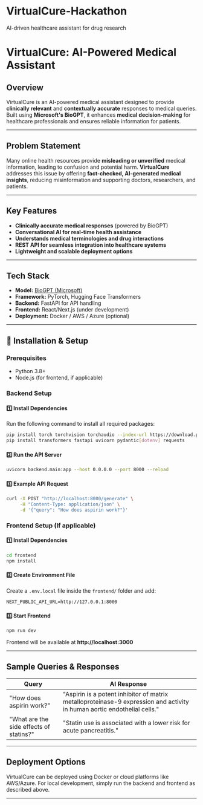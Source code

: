 # VirtualCure-Hackathon
AI-driven healthcare assistant for drug research

# VirtualCure: AI-Powered Medical Assistant

## Overview
VirtualCure is an AI-powered medical assistant designed to provide **clinically relevant** and **contextually accurate** responses to medical queries. Built using **Microsoft's BioGPT**, it enhances **medical decision-making** for healthcare professionals and ensures reliable information for patients.

---

## Problem Statement
Many online health resources provide **misleading or unverified** medical information, leading to confusion and potential harm. **VirtualCure** addresses this issue by offering **fact-checked, AI-generated medical insights**, reducing misinformation and supporting doctors, researchers, and patients.

---

## Key Features
- **Clinically accurate medical responses** (powered by BioGPT)
- **Conversational AI for real-time health assistance**
- **Understands medical terminologies and drug interactions**
- **REST API for seamless integration into healthcare systems**
- **Lightweight and scalable deployment options**

---

## Tech Stack
- **Model:** [BioGPT (Microsoft)](https://huggingface.co/microsoft/BioGPT)
- **Framework:** PyTorch, Hugging Face Transformers
- **Backend:** FastAPI for API handling
- **Frontend:** React/Next.js (under development)
- **Deployment:** Docker / AWS / Azure (optional)

---

## 🔧 Installation & Setup

### Prerequisites
- Python 3.8+
- Node.js (for frontend, if applicable)

### Backend Setup
#### 1️⃣ Install Dependencies
Run the following command to install all required packages:
```sh
pip install torch torchvision torchaudio --index-url https://download.pytorch.org/whl/cu118
pip install transformers fastapi uvicorn pydantic[dotenv] requests
```

#### 2️⃣ Run the API Server
```sh
uvicorn backend.main:app --host 0.0.0.0 --port 8000 --reload
```

#### 3️⃣ Example API Request
```sh
curl -X POST "http://localhost:8000/generate" \
     -H "Content-Type: application/json" \
     -d '{"query": "How does aspirin work?"}'
```

### Frontend Setup (If applicable)
#### 1️⃣ Install Dependencies
```sh
cd frontend
npm install
```

#### 2️⃣ Create Environment File
Create a `.env.local` file inside the `frontend/` folder and add:
```env
NEXT_PUBLIC_API_URL=http://127.0.0.1:8000
```

#### 3️⃣ Start Frontend
```sh
npm run dev
```
Frontend will be available at **http://localhost:3000**

---

## Sample Queries & Responses
| **Query** | **AI Response** |
|-----------|----------------|
| "How does aspirin work?" | "Aspirin is a potent inhibitor of matrix metalloproteinase-9 expression and activity in human aortic endothelial cells." |
| "What are the side effects of statins?" | "Statin use is associated with a lower risk for acute pancreatitis." |

---

## Deployment Options
VirtualCure can be deployed using Docker or cloud platforms like AWS/Azure. For local development, simply run the backend and frontend as described above.

---
